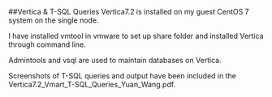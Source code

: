 ##Vertica & T-SQL Queries 
Vertica7.2 is installed on my guest CentOS 7 system on the single node. 

I have installed vmtool in vmware to set up share folder and installed Vertica through command line. 

Admintools and vsql are used to maintain databases on Vertica. 

Screenshots of T-SQL queries and output have been included in the Vertica7.2_Vmart_T-SQL_Queries_Yuan_Wang.pdf.
